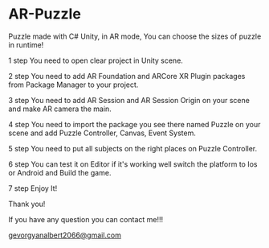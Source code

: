# AR-Puzzle
Puzzle made with C# Unity, in AR mode, You can choose the sizes of puzzle in runtime!


1 step You need to open clear project in Unity scene.


2 step You need to add AR Foundation and ARCore XR Plugin packages from Package Manager to your project.


3 step You need to add AR Session and AR Session Origin on your scene and make AR camera the main.


4 step You need to import the package you see there named Puzzle on your scene and add Puzzle Controller, Canvas, Event System.


5 step You need to put all subjects on the right places on Puzzle Controller.


6 step You can test it on Editor if it's working well switch the platform to Ios or Android and Build the game.


7 step Enjoy It!


Thank you!


If you have any question you can contact me!!!


gevorgyanalbert2066@gmail.com
